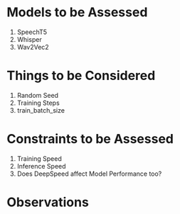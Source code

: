 # Models to be Assessed

1. SpeechT5
2. Whisper
3. Wav2Vec2

# Things to be Considered

1. Random Seed
2. Training Steps
3. train_batch_size

# Constraints to be Assessed

1. Training Speed
2. Inference Speed
3. Does DeepSpeed affect Model Performance too?

# Observations

